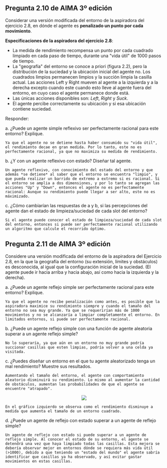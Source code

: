 ## Pregunta 2.10 de AIMA 3º edición
Considerar una versión modificada del entorno de la aspiradora del ejercicio 2.8, en dónde el agente es **penalizado un punto por cada movimiento**.  

**Especificaciones de la aspiradora del ejercicio 2.8**:  
+ La medida de rendimiento recompensa un punto por cada cuadrado limpiado en cada paso de tiempo, durante una "vida útil" de 1000 pasos de tiempo.
+ La "geografía" del entorno se conoce a priori (figura 2.2), pero la distribución de la suciedad y la ubicación inicial del agente no. Los cuadrados limpios permanecen limpios y la succión limpia la casilla actual. Las acciones Left y Right mueven al agente a la izquierda y a la derecha excepto cuando este cuando esto lleve al agente fuera del entorno, en cuyo caso el agente permanece donde está.
+ Las únicas acciones disponibles son: *Left*, *Right* y *Suck*.
+ El agente percibe correctamente su ubicación y si esa ubicación contiene suciedad.

Responder: 

a. ¿Puede un agente simple reflexivo ser perfectamente racional para este entorno? Explique.

    Ya que el agente no se detiene hasta haber consumido su "vida útil", el rendimiento decae en gran medida. Por lo tanto, este no es perfectamente racional, ya que no maximiza su medida de rendimiento.

b. ¿Y con un agente reflexivo con estado? Diseñar tal agente.  

    Un agente reflexivo, con conocimiento del estado del entorno y que además *se detiene* al saber que el entorno se encuentra "limpio", y que pueda realizar un barrido de extremo a extremo si es racional. Si el entorno se amplia a dos dimensiones, y por lo tanto se agregan las acciones "Up" y "Down", entonces el agente no es perfectamente racional: Aunque su rendimiento puede llegar a ser alto, este no es máximizado.

c. ¿Cómo cambiarían las respuestas de a y b, si las percepciones del agente dan el estado de limpieza/suciedad de cada slot del entorno?  

    Si el agente puede conocer el estado de limpieza/suciedad de cada slot del entorno, entonces si puede ser perfectamente racional utilizando un algoritmo que calcule el recorrido óptimo.

## Pregunta 2.11 de AIMA 3º edición

Considere una versión modificada del entorno de la aspiradora del Ejercicio 2.8, en la que la geografía del entorno (su extensión, límites y obstáculos) es desconocida, al igual que la configuración inicial de la suciedad. (El agente puede ir hacia arriba y hacia abajo, así como hacia la izquierda y la derecha).  

a. ¿Puede un agente reflejo simple ser perfectamente racional para este entorno? Explique.  

    Ya que el agente no recibe penalización como antes, es posible que la aspiradora maximice su rendimiento siempre y cuando el tamaño del entorno no sea muy grande. Ya que se requerirían más de 1000 movimientos y no se alcanzaría a limpiar completamente el entorno. En limitados entornos, si puede ser perfectamente racional.

b. ¿Puede un agente reflejo simple con una función de agente aleatoria superar a un agente reflejo simple?  

    No lo superaría, ya que aún en un entorno no muy grande podría succionar casillas que esten limpias, podría volver a una celda ya visitada.
    

c. ¿Puedes diseñar un entorno en el que tu agente aleatorizado tenga un mal rendimiento? Muestre sus resultados.  
    
    Aumentando el tamaño del entorno, el agente con comportamiento aleatorio disminuirá su rendimiento. Lo mismo al aumentar la cantidad de obstáculos, aumentan las probabilidades de que el agente se encuentre "atrapado".

<p align="center"><img  src="https://i.imgur.com/07OMNhJ.png"></p>

    En el gráfico izquierdo se observa como el rendimiento disminuye a medida que aumenta el tamaño de un entorno cuadrado.

d. ¿Puede un agente de reflejo con estado superar a un agente de reflejo simple?  

    Un agente de reflejo con estado si puede superar a un agente de reflejo simple. Al conocer el estado de su entorno, el agente se detendrá una vez que haya limpiado todas las casillas. Esta mejora se debería observar mejor en entornos dónde se requiera más vida útil (>1000), debido a que teniendo un "estado del mundo" el agente sabría identificar que casillas ya ha observado, y así evitar gastar movimientos en estas casillas. 


